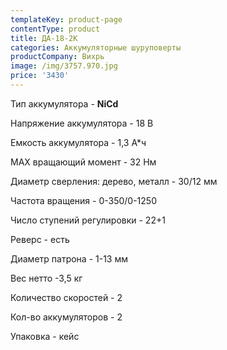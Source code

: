 ```yaml
---
templateKey: product-page
contentType: product
title: ДА-18-2К
categories: Аккумуляторные шуруповерты
productCompany: Вихрь
image: /img/3757.970.jpg
price: '3430'
---
```

Тип аккумулятора - **NiCd**

Напряжение аккумулятора - 18 В

Емкость аккумулятора - 1,3 А*ч

МАХ вращающий момент - 32 Нм

Диаметр сверления: дерево, металл - 30/12 мм

Частота вращения - 0-350/0-1250

Число ступений регулировки - 22+1

Реверс - есть

Диаметр патрона - 1-13 мм

Вес нетто -3,5 кг

Количество скоростей - 2

Кол-во аккумуляторов - 2

Упаковка - кейс

